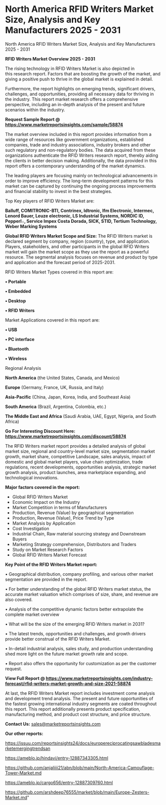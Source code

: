 # North America RFID Writers Market Size, Analysis and Key Manufacturers 2025 - 2031
North America RFID Writers Market Size, Analysis and Key Manufacturers 2025 - 2031

<Strong> RFID Writers Market Overview 2025 - 2031</strong>

The rising technology in RFID Writers Market is also depicted in this research report. Factors that are boosting the growth of the market, and giving a positive push to thrive in the global market is explained in detail.

Furthermore, the report highlights on emerging trends, significant drivers, challenges, and opportunities, providing all necessary data for thriving in the industry. This report market research offers a comprehensive perspective, including an in-depth analysis of the present and future scenarios within the industry.

<strong>Request Sample Report @ <a href=https://www.marketreportsinsights.com/sample/58874>https://www.marketreportsinsights.com/sample/58874</a></strong>

The market overview included in this report provides information from a wide range of resources like government organizations, established companies, trade and industry associations, industry brokers and other such regulatory and non-regulatory bodies. The data acquired from these organizations authenticate the RFID Writers research report, thereby aiding the clients in better decision making. Additionally, the data provided in this report offers a contemporary understanding of the market dynamics.

The leading players are focusing mainly on technological advancements in order to improve efficiency. The long-term development patterns for this market can be captured by continuing the ongoing process improvements and financial stability to invest in the best strategies.

Top Key players of RFID Writers Market are:

<strong>Balluff, COMITRONIC-BTI, Contrinex, Idtronic, Ifm Electronic, Intermec, Lenord Bauer, Leuze electronic, LS Industrial Systems, NORDIC ID, Pepperlᛧ, Service Impex Costa Dorada, SICK, STID, Tertium Technology, Weber Marking Systems</strong>

<strong><b>Global RFID Writers Market Scope and Size:</b></strong>
The RFID Writers market is declared segment by company, region (country), type, and application. Players, stakeholders, and other participants in the global RFID Writers market will gain the market scope as they use the report as a powerful resource. The segmental analysis focuses on revenue and product by type and application and the forecast period of 2025-2031.

RFID Writers Market Types covered in this report are:

<strong>• Portable

• Embedded

• Desktop

• RFID Writers</strong>

Market Applications covered in this report are:

<strong>• USB

• PC interface

• Bluetooth

• Wireless</strong> 

Regional Analysis

<strong>North America</strong> (the United States, Canada, and Mexico)

<strong>Europe</strong> (Germany, France, UK, Russia, and Italy)

<strong>Asia-Pacific</strong> (China, Japan, Korea, India, and Southeast Asia)

<strong>South America</strong> (Brazil, Argentina, Colombia, etc.)

<strong>The Middle East and Africa</strong> (Saudi Arabia, UAE, Egypt, Nigeria, and South Africa)

<strong>Go For Interesting Discount Here: <a href=https://www.marketreportsinsights.com/discount/58874>https://www.marketreportsinsights.com/discount/58874</a></strong>

The RFID Writers market report provides a detailed analysis of global market size, regional and country-level market size, segmentation market growth, market share, competitive Landscape, sales analysis, impact of domestic and global market players, value chain optimization, trade regulations, recent developments, opportunities analysis, strategic market growth analysis, product launches, area marketplace expanding, and technological innovations.

<strong><b>Major factors covered in the report:</b></strong>
<ul>
  <li>Global RFID Writers Market </li>
  <li>Economic Impact on the Industry</li>
  <li>Market Competition in terms of Manufacturers</li>
  <li>Production, Revenue (Value) by geographical segmentation</li>
  <li>Production, Revenue (Value), Price Trend by Type</li>
  <li>Market Analysis by Application</li>
  <li>Cost Investigation</li>
  <li>Industrial Chain, Raw material sourcing strategy and Downstream Buyers</li>
  <li>Marketing Strategy comprehension, Distributors and Traders</li>
  <li>Study on Market Research Factors</li>
  <li>Global RFID Writers Market Forecast</li>
</ul>

<strong><b>Key Point of the RFID Writers Market report:</b></strong>

• Geographical distribution, company profiling, and various other market segmentation are provided in the report.

• For better understanding of the global RFID Writers market status, the accurate market valuation which comprises of size, share, and revenue are also covered.

• Analysis of the competitive dynamic factors better extrapolate the complete market overview

• What will be the size of the emerging RFID Writers market in 2031?

• The latest trends, opportunities and challenges, and growth drivers provide better construal of the RFID Writers Market.

• In-detail industrial analysis, sales study, and production understanding shed more light on the future market growth rate and scope.

• Report also offers the opportunity for customization as per the customer request.

<strong><b>View Full Report @ <a href=https://www.marketreportsinsights.com/industry-forecast/rfid-writers-market-growth-and-size-2021-58874>https://www.marketreportsinsights.com/industry-forecast/rfid-writers-market-growth-and-size-2021-58874</a></b></strong>


At last, the RFID Writers Market report includes investment come analysis and development trend analysis. The present and future opportunities of the fastest growing international industry segments are coated throughout this report. This report additionally presents product specification, manufacturing method, and product cost structure, and price structure.

<strong>Contact Us:</strong>
sales@marketreportsinsights.com

<strong>Our other reports:</strong>

<a href=https://issuu.com/reportsinsights24/docs/europereciprocatingsawbladesmarketemergingtrendsan>https://issuu.com/reportsinsights24/docs/europereciprocatingsawbladesmarketemergingtrendsan</a>

<a href=https://ameblo.jp/hindavi/entry-12887343305.html>https://ameblo.jp/hindavi/entry-12887343305.html</a>

<a href=https://github.com/anjaliiii21/abn/blob/main/North-America-Camouflage-Tower-Market.md>https://github.com/anjaliiii21/abn/blob/main/North-America-Camouflage-Tower-Market.md</a>

<a href=https://ameblo.jp/cargo656/entry-12887309760.html>https://ameblo.jp/cargo656/entry-12887309760.html</a>

<a href=https://github.com/arshdeep76555/market/blob/main/Europe-Zesters-Market.md>https://github.com/arshdeep76555/market/blob/main/Europe-Zesters-Market.md</a>"
